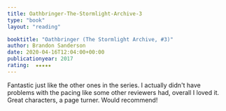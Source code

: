 ```yaml
---
title: Oathbringer-The-Stormlight-Archive-3
type: "book"
layout: "reading"

booktitle: "Oathbringer (The Stormlight Archive, #3)"
author: Brandon Sanderson
date: 2020-04-16T12:04:00+00:00
publicationyear: 2017
rating:  ★★★★★
---
```


Fantastic just like the other ones in the series. I actually didn't have problems with the pacing like some other reviewers had, overall I loved it. Great characters, a page turner. Would recommend!
